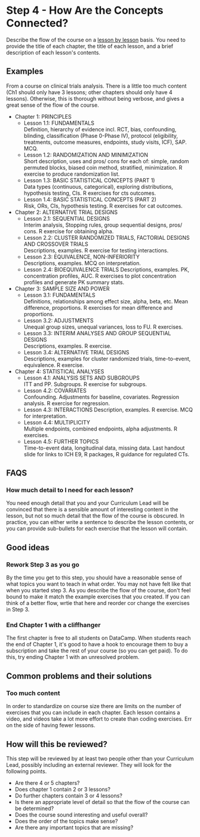 # Step 4 - How Are the Concepts Connected?

Describe the flow of the course on a [lesson by lesson](/courses/design#terminology-and-structure) basis. You need to provide the title of each chapter, the title of each lesson, and a brief description of each lesson's contents.

## Examples

From a course on clinical trials analysis. There is a little too much content (Ch1 should only have 3 lessons; other chapters should only have 4 lessons). Otherwise, this is thorough without being verbose, and gives a great sense of the flow of the course.

- Chapter 1: PRINCIPLES
  - Lesson 1.1: FUNDAMENTALS  
  Definition, hierarchy of evidence incl. RCT, bias, confounding, blinding, classification (Phase 0-Phase IV), protocol (eligibility, treatments, outcome measures, endpoints, study visits, ICF), SAP. 
  MCQ.
  - Lesson 1.2: RANDOMIZATION AND MINIMIZATION  
  Short description, uses and pros/ cons for each of: simple, random permuted blocks, biased coin method, stratified, minimization. 
  R exercise to produce randomization list.
  - Lesson 1.3: BASIC STATISTICAL CONCEPTS (PART 1)  
  Data types (continuous, categorical), exploring distributions, hypothesis testing, CIs.  R exercises for cts outcomes.
  - Lesson 1.4: BASIC STATISTICAL CONCEPTS (PART 2)  
  Risk, ORs, CIs, hypothesis testing.  R exercises for cat outcomes.
- Chapter 2: ALTERNATIVE TRIAL DESIGNS
  - Lesson 2.1: SEQUENTIAL DESIGNS  
  Interim analysis, Stopping rules, group sequential designs, pros/ cons. R exercise for obtaining alpha.
  - Lesson 2.2: CLUSTER RANDOMIZED TRIALS, FACTORIAL DESIGNS AND CROSSOVER TRIALS  
  Descriptions, examples. R exercise for testing interactions.
  - Lesson 2.3: EQUIVALENCE, NON-INFERIORITY  
  Descriptions, examples. MCQ on interpretation.
  - Lesson 2.4: BIOEQUIVALENCE TRIALS 
  Descriptions, examples. PK, concentration profiles, AUC. R exercises to plot concentration profiles and generate PK summary stats.  
 - Chapter 3: SAMPLE SIZE AND POWER
   - Lesson 3.1: FUNDAMENTALS   
  Definitions, relationships among effect size, alpha, beta, etc. Mean difference, proportions. R exercises for mean difference and proportions.
   - Lesson 3.2: ADJUSTMENTS    
  Unequal group sizes, unequal variances, loss to FU. R exercises.
   - Lesson 3.3: INTERIM ANALYSES AND GROUP SEQUENTIAL DESIGNS  
  Descriptions, examples. R exercise.
   - Lesson 3.4: ALTERNATIVE TRIAL DESIGNS  
  Descriptions, examples for cluster randomized trials, time-to-event, equivalence. R exercise.  
  - Chapter 4: STATISTICAL ANALYSES  
    - Lesson 4.1: ANALYSIS SETS AND SUBGROUPS   
    ITT and PP. Subgroups. R exercise for subgroups.  
    - Lesson 4.2: COVARIATES  
  Confounding. Adjustments for baseline, covariates. Regression analysis. R exercise for regression.  
    - Lesson 4.3: INTERACTIONS 
    Description, examples.  R exercise. MCQ for interpretation.  
    - Lesson 4.4: MULTIPLICITY  
  Multiple endpoints, combined endpoints, alpha adjustments.  R exercises.
    - Lesson 4.5: FURTHER TOPICS  
   Time-to-event data, longitudinal data, missing data. Last handout slide for links to ICH E9, R packages, R guidance for regulated CTs.

## FAQS

### How much detail to I need for each lesson?

You need enough detail that you and your Curriculum Lead will be convinced that there is a sensible amount of interesting content in the lesson, but not so much detail that the flow of the course is obscured. In practice, you can either write a sentence to describe the lesson contents, or you can provide sub-bullets for each exercise that the lesson will contain.

## Good ideas

### Rework Step 3 as you go

By the time you get to this step, you should have a reasonable sense of what topics you want to teach in what order. You may not have felt like that when you started step 3. As you describe the flow of the course, don't feel bound to make it match the example exercises that you created. If you can think of a better flow, wrtie that here and reorder cor change the exercises in Step 3.

### End Chapter 1 with a cliffhanger

The first chapter is free to all students on DataCamp. When students reach the end of Chapter 1, it's good to have a hook to encourage them to buy a subscription and take the rest of your course (so you can get paid). To do this, try ending Chapter 1 with an unresolved problem.

## Common problems and their solutions

### Too much content

In order to standardize on course size there are limits on the number of exercises that you can include in each chapter. Each lesson contains a video, and videos take a lot more effort to create than coding exercises. Err on the side of having fewer lessons. 


## How will this be reviewed?

This step will be reviewed by at least two people other than your Curriculum Lead, possibly including an external reviewer. They will look for the following points.

- Are there 4 or 5 chapters?
- Does chapter 1 contain 2 or 3 lessons?
- Do further chapters contain 3 or 4 lessons?
- Is there an appropriate level of detail so that the flow of the course can be determined?
- Does the course sound interesting and useful overall?
- Does the order of the topics make sense?
- Are there any important topics that are missing?
